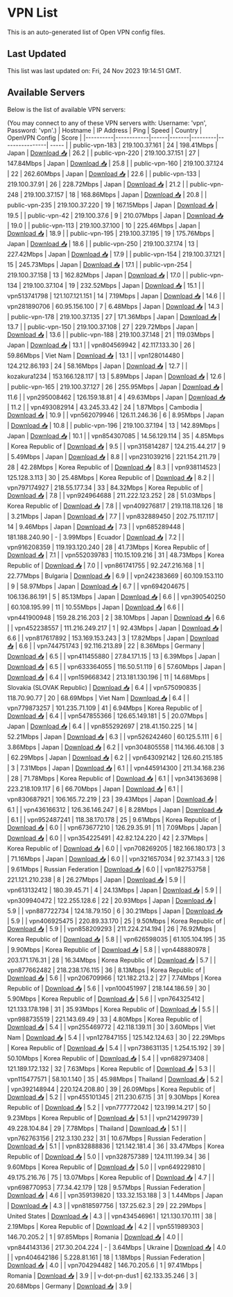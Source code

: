 # VPN List

This is an auto-generated list of Open VPN config files.

## Last Updated

This list was last updated on: Fri, 24 Nov 2023 19:14:51 GMT.

## Available Servers

Below is the list of available VPN servers:

(You may connect to any of these VPN servers with: Username: 'vpn', Password: 'vpn'.)
| Hostname | IP Address | Ping | Speed | Country | OpenVPN Config | Score |
|----------|------------|------|-------|---------|----------------| ----- |
| public-vpn-183 | 219.100.37.161 | 24 | 198.41Mbps | Japan | [Download 📥](./configs/server_0_JP.ovpn) | 26.2 |
| public-vpn-220 | 219.100.37.151 | 27 | 147.84Mbps | Japan | [Download 📥](./configs/server_1_JP.ovpn) | 25.8 |
| public-vpn-160 | 219.100.37.124 | 22 | 262.60Mbps | Japan | [Download 📥](./configs/server_2_JP.ovpn) | 22.6 |
| public-vpn-133 | 219.100.37.91 | 26 | 228.72Mbps | Japan | [Download 📥](./configs/server_3_JP.ovpn) | 21.2 |
| public-vpn-248 | 219.100.37.157 | 18 | 168.86Mbps | Japan | [Download 📥](./configs/server_4_JP.ovpn) | 20.8 |
| public-vpn-235 | 219.100.37.220 | 19 | 167.15Mbps | Japan | [Download 📥](./configs/server_5_JP.ovpn) | 19.5 |
| public-vpn-42 | 219.100.37.6 | 9 | 210.07Mbps | Japan | [Download 📥](./configs/server_6_JP.ovpn) | 19.0 |
| public-vpn-113 | 219.100.37.100 | 10 | 225.46Mbps | Japan | [Download 📥](./configs/server_7_JP.ovpn) | 18.9 |
| public-vpn-195 | 219.100.37.195 | 19 | 175.76Mbps | Japan | [Download 📥](./configs/server_8_JP.ovpn) | 18.6 |
| public-vpn-250 | 219.100.37.174 | 13 | 227.42Mbps | Japan | [Download 📥](./configs/server_9_JP.ovpn) | 17.9 |
| public-vpn-154 | 219.100.37.121 | 15 | 245.73Mbps | Japan | [Download 📥](./configs/server_10_JP.ovpn) | 17.1 |
| public-vpn-254 | 219.100.37.158 | 13 | 162.82Mbps | Japan | [Download 📥](./configs/server_11_JP.ovpn) | 17.0 |
| public-vpn-134 | 219.100.37.104 | 19 | 232.52Mbps | Japan | [Download 📥](./configs/server_12_JP.ovpn) | 15.1 |
| vpn513741798 | 121.107.121.151 | 14 | 7.19Mbps | Japan | [Download 📥](./configs/server_13_JP.ovpn) | 14.6 |
| vpn281890706 | 60.95.156.100 | 7 | 6.48Mbps | Japan | [Download 📥](./configs/server_14_JP.ovpn) | 14.3 |
| public-vpn-178 | 219.100.37.135 | 27 | 171.36Mbps | Japan | [Download 📥](./configs/server_15_JP.ovpn) | 13.7 |
| public-vpn-150 | 219.100.37.108 | 27 | 229.72Mbps | Japan | [Download 📥](./configs/server_16_JP.ovpn) | 13.6 |
| public-vpn-188 | 219.100.37.148 | 21 | 119.03Mbps | Japan | [Download 📥](./configs/server_17_JP.ovpn) | 13.1 |
| vpn804569942 | 42.117.133.30 | 26 | 59.86Mbps | Viet Nam | [Download 📥](./configs/server_18_VN.ovpn) | 13.1 |
| vpn128014480 | 124.212.86.193 | 24 | 58.16Mbps | Japan | [Download 📥](./configs/server_19_JP.ovpn) | 12.7 |
| kozakura1234 | 153.166.128.117 | 13 | 5.89Mbps | Japan | [Download 📥](./configs/server_20_JP.ovpn) | 12.6 |
| public-vpn-165 | 219.100.37.127 | 26 | 255.95Mbps | Japan | [Download 📥](./configs/server_21_JP.ovpn) | 11.6 |
| vpn295008462 | 126.159.18.81 | 4 | 49.63Mbps | Japan | [Download 📥](./configs/server_22_JP.ovpn) | 11.2 |
| vpn493082914 | 43.245.33.42 | 24 | 1.87Mbps | Cambodia | [Download 📥](./configs/server_23_KH.ovpn) | 10.9 |
| vpn562079946 | 126.11.246.36 | 6 | 8.95Mbps | Japan | [Download 📥](./configs/server_24_JP.ovpn) | 10.8 |
| public-vpn-196 | 219.100.37.194 | 13 | 142.89Mbps | Japan | [Download 📥](./configs/server_25_JP.ovpn) | 10.1 |
| vpn854307085 | 14.56.129.114 | 35 | 4.85Mbps | Korea Republic of | [Download 📥](./configs/server_26_KR.ovpn) | 9.5 |
| vpn315814287 | 124.215.44.217 | 9 | 5.49Mbps | Japan | [Download 📥](./configs/server_27_JP.ovpn) | 8.8 |
| vpn231039216 | 221.154.211.79 | 28 | 42.28Mbps | Korea Republic of | [Download 📥](./configs/server_28_KR.ovpn) | 8.3 |
| vpn938114523 | 125.128.3.113 | 30 | 25.48Mbps | Korea Republic of | [Download 📥](./configs/server_29_KR.ovpn) | 8.2 |
| vpn797174927 | 218.55.177.34 | 33 | 84.32Mbps | Korea Republic of | [Download 📥](./configs/server_30_KR.ovpn) | 7.8 |
| vpn924964688 | 211.222.123.252 | 28 | 51.03Mbps | Korea Republic of | [Download 📥](./configs/server_31_KR.ovpn) | 7.8 |
| vpn409276817 | 219.118.118.126 | 18 | 3.21Mbps | Japan | [Download 📥](./configs/server_32_JP.ovpn) | 7.7 |
| vpn832889450 | 202.75.117.117 | 14 | 9.46Mbps | Japan | [Download 📥](./configs/server_33_JP.ovpn) | 7.3 |
| vpn685289448 | 181.188.240.90 | - | 3.99Mbps | Ecuador | [Download 📥](./configs/server_34_EC.ovpn) | 7.2 |
| vpn916208359 | 119.193.120.240 | 28 | 41.73Mbps | Korea Republic of | [Download 📥](./configs/server_35_KR.ovpn) | 7.1 |
| vpn552039783 | 110.15.109.216 | 31 | 48.73Mbps | Korea Republic of | [Download 📥](./configs/server_36_KR.ovpn) | 7.0 |
| vpn861741755 | 92.247.216.168 | 1 | 22.77Mbps | Bulgaria | [Download 📥](./configs/server_37_BG.ovpn) | 6.9 |
| vpn242383669 | 60.109.153.110 | 9 | 58.97Mbps | Japan | [Download 📥](./configs/server_38_JP.ovpn) | 6.7 |
| vpn694204675 | 106.136.86.191 | 5 | 85.13Mbps | Japan | [Download 📥](./configs/server_39_JP.ovpn) | 6.6 |
| vpn390540250 | 60.108.195.99 | 11 | 10.55Mbps | Japan | [Download 📥](./configs/server_40_JP.ovpn) | 6.6 |
| vpn441900948 | 159.28.216.203 | 2 | 38.10Mbps | Japan | [Download 📥](./configs/server_41_JP.ovpn) | 6.6 |
| vpn452238557 | 111.216.249.217 | 1 | 92.43Mbps | Japan | [Download 📥](./configs/server_42_JP.ovpn) | 6.6 |
| vpn817617892 | 153.169.153.243 | 3 | 17.82Mbps | Japan | [Download 📥](./configs/server_43_JP.ovpn) | 6.6 |
| vpn744751743 | 92.116.213.89 | 22 | 8.36Mbps | Germany | [Download 📥](./configs/server_44_DE.ovpn) | 6.5 |
| vpn411455880 | 27.84.171.15 | 13 | 6.39Mbps | Japan | [Download 📥](./configs/server_45_JP.ovpn) | 6.5 |
| vpn633364055 | 116.50.51.119 | 6 | 57.60Mbps | Japan | [Download 📥](./configs/server_46_JP.ovpn) | 6.4 |
| vpn159668342 | 213.181.130.196 | 11 | 14.68Mbps | Slovakia (SLOVAK Republic) | [Download 📥](./configs/server_47_SK.ovpn) | 6.4 |
| vpn575090835 | 118.70.90.77 | 20 | 68.69Mbps | Viet Nam | [Download 📥](./configs/server_48_VN.ovpn) | 6.4 |
| vpn779873257 | 101.235.71.109 | 41 | 6.94Mbps | Korea Republic of | [Download 📥](./configs/server_49_KR.ovpn) | 6.4 |
| vpn547855366 | 126.65.149.181 | 5 | 20.07Mbps | Japan | [Download 📥](./configs/server_50_JP.ovpn) | 6.4 |
| vpn855292697 | 218.41.150.225 | 14 | 52.21Mbps | Japan | [Download 📥](./configs/server_51_JP.ovpn) | 6.3 |
| vpn526242460 | 60.125.5.111 | 6 | 3.86Mbps | Japan | [Download 📥](./configs/server_52_JP.ovpn) | 6.2 |
| vpn304805558 | 114.166.46.108 | 3 | 62.29Mbps | Japan | [Download 📥](./configs/server_53_JP.ovpn) | 6.2 |
| vpn643092142 | 126.60.215.185 | 3 | 7.31Mbps | Japan | [Download 📥](./configs/server_54_JP.ovpn) | 6.1 |
| vpn445914300 | 211.34.168.236 | 28 | 71.78Mbps | Korea Republic of | [Download 📥](./configs/server_55_KR.ovpn) | 6.1 |
| vpn341363698 | 223.218.109.117 | 6 | 66.70Mbps | Japan | [Download 📥](./configs/server_56_JP.ovpn) | 6.1 |
| vpn830687921 | 106.165.72.219 | 23 | 39.43Mbps | Japan | [Download 📥](./configs/server_57_JP.ovpn) | 6.1 |
| vpn436166312 | 126.36.146.247 | 6 | 8.28Mbps | Japan | [Download 📥](./configs/server_58_JP.ovpn) | 6.1 |
| vpn952487241 | 118.38.170.178 | 25 | 9.61Mbps | Korea Republic of | [Download 📥](./configs/server_59_KR.ovpn) | 6.0 |
| vpn673677210 | 126.29.35.91 | 11 | 7.09Mbps | Japan | [Download 📥](./configs/server_60_JP.ovpn) | 6.0 |
| vpn354225491 | 42.82.124.220 | 42 | 2.37Mbps | Korea Republic of | [Download 📥](./configs/server_61_KR.ovpn) | 6.0 |
| vpn708269205 | 182.166.180.173 | 3 | 71.16Mbps | Japan | [Download 📥](./configs/server_62_JP.ovpn) | 6.0 |
| vpn321657034 | 92.37.143.3 | 126 | 9.61Mbps | Russian Federation | [Download 📥](./configs/server_63_RU.ovpn) | 6.0 |
| vpn182753758 | 221.121.210.238 | 8 | 26.27Mbps | Japan | [Download 📥](./configs/server_64_JP.ovpn) | 5.9 |
| vpn613132412 | 180.39.45.71 | 4 | 24.13Mbps | Japan | [Download 📥](./configs/server_65_JP.ovpn) | 5.9 |
| vpn309940472 | 122.255.128.6 | 22 | 20.93Mbps | Japan | [Download 📥](./configs/server_66_JP.ovpn) | 5.9 |
| vpn887722734 | 124.18.79.150 | 6 | 30.21Mbps | Japan | [Download 📥](./configs/server_67_JP.ovpn) | 5.9 |
| vpn406925475 | 220.89.33.170 | 25 | 9.50Mbps | Korea Republic of | [Download 📥](./configs/server_68_KR.ovpn) | 5.9 |
| vpn858209293 | 211.224.214.194 | 26 | 76.92Mbps | Korea Republic of | [Download 📥](./configs/server_69_KR.ovpn) | 5.8 |
| vpn626598035 | 61.105.104.195 | 35 | 9.90Mbps | Korea Republic of | [Download 📥](./configs/server_70_KR.ovpn) | 5.8 |
| vpn448880978 | 203.171.176.31 | 28 | 16.34Mbps | Korea Republic of | [Download 📥](./configs/server_71_KR.ovpn) | 5.7 |
| vpn877662482 | 218.238.176.115 | 36 | 8.13Mbps | Korea Republic of | [Download 📥](./configs/server_72_KR.ovpn) | 5.6 |
| vpn206709966 | 121.182.213.2 | 27 | 7.74Mbps | Korea Republic of | [Download 📥](./configs/server_73_KR.ovpn) | 5.6 |
| vpn100451997 | 218.144.186.59 | 30 | 5.90Mbps | Korea Republic of | [Download 📥](./configs/server_74_KR.ovpn) | 5.6 |
| vpn764325412 | 121.133.178.198 | 31 | 35.93Mbps | Korea Republic of | [Download 📥](./configs/server_75_KR.ovpn) | 5.5 |
| vpn988735519 | 221.143.69.49 | 33 | 4.80Mbps | Korea Republic of | [Download 📥](./configs/server_76_KR.ovpn) | 5.4 |
| vpn255469772 | 42.118.139.11 | 30 | 3.60Mbps | Viet Nam | [Download 📥](./configs/server_77_VN.ovpn) | 5.4 |
| vpn127847155 | 125.142.124.63 | 30 | 22.29Mbps | Korea Republic of | [Download 📥](./configs/server_78_KR.ovpn) | 5.4 |
| vpn738631135 | 1.254.15.192 | 39 | 50.10Mbps | Korea Republic of | [Download 📥](./configs/server_79_KR.ovpn) | 5.4 |
| vpn682973408 | 121.189.172.132 | 32 | 7.63Mbps | Korea Republic of | [Download 📥](./configs/server_80_KR.ovpn) | 5.3 |
| vpn115477571 | 58.10.1.140 | 35 | 45.98Mbps | Thailand | [Download 📥](./configs/server_81_TH.ovpn) | 5.2 |
| vpn392148944 | 220.124.208.80 | 39 | 26.09Mbps | Korea Republic of | [Download 📥](./configs/server_82_KR.ovpn) | 5.2 |
| vpn455101345 | 211.230.67.15 | 31 | 9.30Mbps | Korea Republic of | [Download 📥](./configs/server_83_KR.ovpn) | 5.2 |
| vpn777772042 | 123.199.14.217 | 50 | 9.23Mbps | Korea Republic of | [Download 📥](./configs/server_84_KR.ovpn) | 5.1 |
| vpn214299739 | 49.228.104.84 | 29 | 7.78Mbps | Thailand | [Download 📥](./configs/server_85_TH.ovpn) | 5.1 |
| vpn762763156 | 212.3.130.232 | 31 | 10.67Mbps | Russian Federation | [Download 📥](./configs/server_86_RU.ovpn) | 5.1 |
| vpn832888836 | 121.142.181.4 | 36 | 33.47Mbps | Korea Republic of | [Download 📥](./configs/server_87_KR.ovpn) | 5.0 |
| vpn328757389 | 124.111.199.34 | 36 | 9.60Mbps | Korea Republic of | [Download 📥](./configs/server_88_KR.ovpn) | 5.0 |
| vpn649229810 | 49.175.216.76 | 75 | 13.07Mbps | Korea Republic of | [Download 📥](./configs/server_89_KR.ovpn) | 4.7 |
| vpn698770953 | 77.34.42.179 | 128 | 9.57Mbps | Russian Federation | [Download 📥](./configs/server_90_RU.ovpn) | 4.6 |
| vpn359139820 | 133.32.153.188 | 3 | 1.44Mbps | Japan | [Download 📥](./configs/server_91_JP.ovpn) | 4.3 |
| vpn818597756 | 137.25.62.3 | 29 | 22.29Mbps | United States | [Download 📥](./configs/server_92_US.ovpn) | 4.3 |
| vpn434546961 | 121.130.170.111 | 38 | 2.19Mbps | Korea Republic of | [Download 📥](./configs/server_93_KR.ovpn) | 4.2 |
| vpn551989303 | 146.70.205.2 | 1 | 97.85Mbps | Romania | [Download 📥](./configs/server_94_RO.ovpn) | 4.0 |
| vpn844143136 | 217.30.204.224 | - | 3.64Mbps | Ukraine | [Download 📥](./configs/server_95_UA.ovpn) | 4.0 |
| vpn404642186 | 5.228.81.161 | 18 | 1.18Mbps | Russian Federation | [Download 📥](./configs/server_96_RU.ovpn) | 4.0 |
| vpn704294482 | 146.70.205.6 | 1 | 97.41Mbps | Romania | [Download 📥](./configs/server_97_RO.ovpn) | 3.9 |
| v-dot-pn-dus1 | 62.133.35.246 | 3 | 20.68Mbps | Germany | [Download 📥](./configs/server_98_DE.ovpn) | 3.9 |
